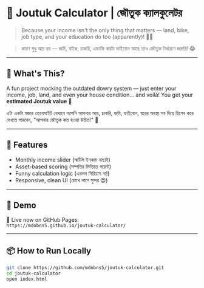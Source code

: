 # 💍 Joutuk Calculator | জৌতুক ক্যালকুলেটর

> Because your income isn't the only thing that matters — land, bike, job type, and your education do too (apparently)! 🤷‍♂️

> কারণ শুধু আয় নয় — জমি, বাইক, চাকরি, এমনকি কয়টা ভাইবোন আছে তাও জৌতুক নির্ধারণে জরুরি! 😂

---

## 🤔 What's This?

A fun project mocking the outdated dowry system — just enter your income, job, land, and even your house condition... and voilà! You get your **estimated Joutuk value** 🎁

এটা একটা মজার ওয়েবসাইট যেখানে আপনি আপনার আয়, চাকরি, জমি, ভাইবোন, ঘরের অবস্থা সব দিয়ে হিসেব করে দেখতে পারবেন, "আপনার জৌতুক কত হওয়া উচিত!" 🙈

---

## 🎯 Features

- Monthly income slider (স্মার্টলি ইনকাম বাছাই)
- Asset-based scoring (সম্পত্তির ভিত্তিতে পয়েন্ট)
- Funny calculation logic (একদম সিরিয়াস না!)
- Responsive, clean UI (চোখে লাগে সুন্দর 😉)

---

## 🚀 Demo

🔗 Live now on GitHub Pages:  
`https://mdobns5.github.io/joutuk-calculator/`

---

## 📦 How to Run Locally

```bash
git clone https://github.com/mdobns5/joutuk-calculator.git
cd joutuk-calculator
open index.html
